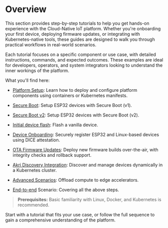 # Overview

This section provides step-by-step tutorials to help you get hands-on experience with the Cloud-Native IoT platform. Whether you're onboarding your first device, deploying firmware updates, or integrating with Kubernetes-native tools, these guides are designed to walk you through practical workflows in real-world scenarios.

Each tutorial focuses on a specific component or use case, with detailed instructions, commands, and expected outcomes. These examples are ideal for developers, operators, and system integrators looking to understand the inner workings of the platform.

What you'll find here:
- [Platform Setup](setup.md): Learn how to deploy and configure platform components using containers or Kubernetes manifests.
- [Secure Boot](secure-boot.md): Setup ESP32 devices with Secure Boot (v1).
- [Secure Boot v2](secure-boot-v2.md): Setup ESP32 devices with Secure Boot (v2).
- [Initial device flash](esp32-initial.md): Flash a vanilla device.
- [Device Onboarding](onboarding.md): Securely register ESP32 and Linux-based devices using DICE attestation.
- [OTA Firmware Updates](ota-update.md): Deploy new firmware builds over-the-air, with integrity checks and rollback support.
- [Akri Discovery Integration](akri-esp32.md): Discover and manage devices dynamically in a Kubernetes cluster.
- [Advanced Scenarios](vaccel.md): Offload compute to edge accelerators.

- [End-to-end](e2e.md) Scenario: Covering all the above steps. 

> **Prerequisites:** Basic familiarity with Linux, Docker, and Kubernetes is recommended.

Start with a tutorial that fits your use case, or follow the full sequence to gain a comprehensive understanding of the platform.

